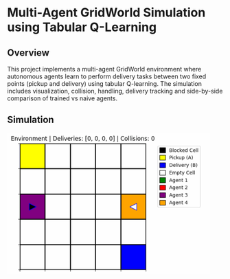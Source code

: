# Multi-Agent GridWorld Simulation using Tabular Q-Learning

## Overview
This project implements a multi-agent GridWorld environment where autonomous agents learn to perform delivery tasks between two fixed points (pickup and delivery) using tabular Q-learning. The simulation includes visualization, collision, handling, delivery tracking and side-by-side comparison of trained vs naive agents.

## Simulation
![Simulation](simulation.gif)
